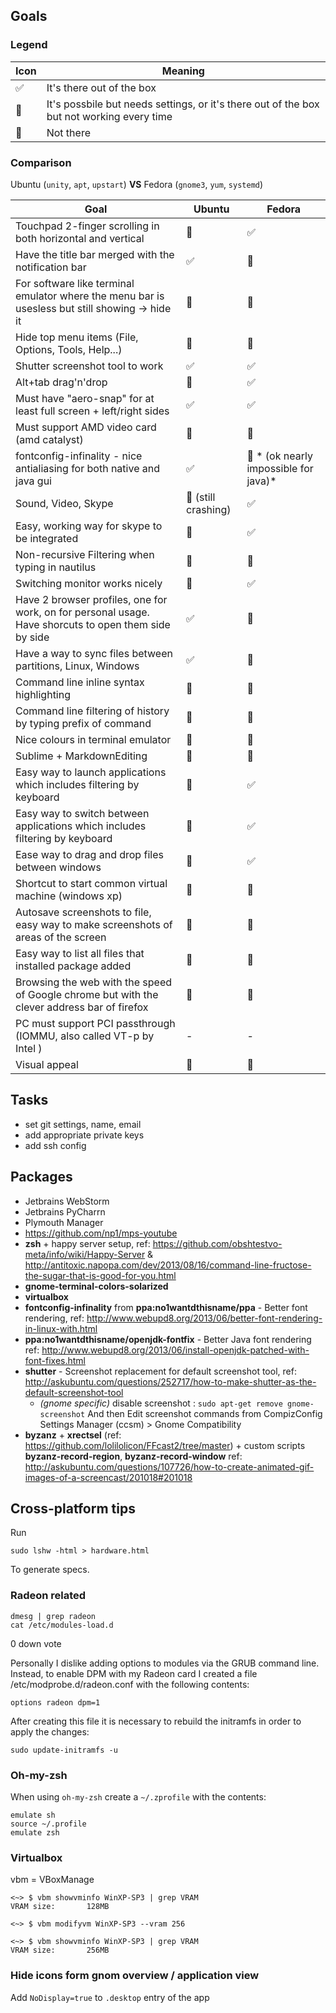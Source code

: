 ## Goals

### Legend

| Icon                      | Meaning       |
| ------------------------- |---------------|
| :white_check_mark: | It's there out of the box |
| :large_orange_diamond: | It's possbile but needs settings, or it's there out of the box but not working every time |
| :red_circle: | Not there |

### Comparison 

Ubuntu (`unity`, `apt`, `upstart`) **VS** Fedora (`gnome3`, `yum`, `systemd`)

| Goal                      | Ubuntu        | Fedora |
| ------------------------- |---------------| ------ |
| Touchpad 2-finger scrolling in both horizontal and vertical | :large_orange_diamond: | :white_check_mark: |
| Have the title bar merged with the notification bar | :white_check_mark: | :large_orange_diamond: |
| For software like terminal emulator where the menu bar is usesless but still showing -> hide it | :large_orange_diamond: | :large_orange_diamond: |
| Hide top menu items (File, Options, Tools, Help...) | :large_orange_diamond: | :large_orange_diamond: |
| Shutter screenshot tool to work | :white_check_mark: | :white_check_mark: |
| Alt+tab drag'n'drop | :red_circle: | :white_check_mark: |
| Must have "aero-snap" for at least full screen + left/right sides | :white_check_mark: | :white_check_mark: |
| Must support AMD video card (amd catalyst) | :large_orange_diamond: | :large_orange_diamond: |
| fontconfig-infinality - nice antialiasing for both native and java gui | :white_check_mark: | :red_circle: * (ok nearly impossible for java)* |
| Sound, Video, Skype | :large_orange_diamond: (still crashing) | :white_check_mark: |
| Easy, working way for skype to be integrated | :red_circle:  | :white_check_mark: |
| Non-recursive Filtering when typing in nautilus| :red_circle: | :red_circle: |
| Switching monitor works nicely | :large_orange_diamond: | :white_check_mark: |
| Have 2 browser profiles, one for work, on for personal usage. Have shorcuts to open them side by side | :white_check_mark: | :large_orange_diamond:  |
| Have a way to sync files between partitions, Linux, Windows | :white_check_mark: | :large_orange_diamond: |
| Command line inline syntax highlighting | :large_orange_diamond: | :large_orange_diamond: |
| Command line filtering of history by typing prefix of command | :large_orange_diamond: | :large_orange_diamond: |
| Nice colours in terminal emulator | :large_orange_diamond: | :large_orange_diamond: |
| Sublime + MarkdownEditing | :large_orange_diamond: | :large_orange_diamond: |
| Easy way to launch applications which includes filtering by keyboard | :large_orange_diamond: | :white_check_mark:  |
| Easy way to switch between applications which includes filtering by keyboard | :red_circle: | :white_check_mark: |
| Ease way to drag and drop files between windows | :red_circle: | :white_check_mark: |
| Shortcut to start common virtual machine (windows xp) | :large_orange_diamond: | :large_orange_diamond: |
| Autosave screenshots to file, easy way to make screenshots of areas of the screen | :large_orange_diamond: | :large_orange_diamond: |
| Easy way to list all files that installed package added | :large_orange_diamond: | :large_orange_diamond: |
| Browsing the web with the speed of Google chrome but with the clever address bar of firefox |  :large_orange_diamond: |  :large_orange_diamond: |
| PC must support PCI passthrough (IOMMU, also called VT-p by Intel ) | - | - |
| Visual appeal | :red_circle:  | :large_orange_diamond: |

## Tasks
 - set git settings, name, email
 - add appropriate private keys
 - add ssh config


## Packages
 - Jetbrains WebStorm
 - Jetbrains PyCharrn
 - Plymouth Manager
 - https://github.com/np1/mps-youtube
 - __zsh__ + happy server setup, ref: https://github.com/obshtestvo-meta/info/wiki/Happy-Server  & http://antitoxic.napopa.com/dev/2013/08/16/command-line-fructose-the-sugar-that-is-good-for-you.html 
 - __gnome-terminal-colors-solarized__
 - __virtualbox__
 - __fontconfig-infinality__ from __ppa:no1wantdthisname/ppa__ - Better font rendering, ref: http://www.webupd8.org/2013/06/better-font-rendering-in-linux-with.html
 - __ppa:no1wantdthisname/openjdk-fontfix__ - Better Java font rendering ref: http://www.webupd8.org/2013/06/install-openjdk-patched-with-font-fixes.html
 - __shutter__ - Screenshot replacement for default screenshot tool, ref: http://askubuntu.com/questions/252717/how-to-make-shutter-as-the-default-screenshot-tool
   - _(gnome specific)_ disable screenshot : `sudo apt-get remove gnome-screenshot`
   And then Edit screenshot commands from CompizConfig Settings Manager (ccsm) > Gnome Compatibility
 - __byzanz__ + __xrectsel__ (ref: https://github.com/lolilolicon/FFcast2/tree/master) + custom scripts __byzanz-record-region__,  __byzanz-record-window__ ref: http://askubuntu.com/questions/107726/how-to-create-animated-gif-images-of-a-screencast/201018#201018

## Cross-platform tips

Run 
```
sudo lshw -html > hardware.html
```

To generate specs.

### Radeon related 
```
dmesg | grep radeon
cat /etc/modules-load.d

```
 0 down vote
	

Personally I dislike adding options to modules via the GRUB command line. Instead, to enable DPM with my Radeon card I created a file /etc/modprobe.d/radeon.conf with the following contents:

```
options radeon dpm=1
```

After creating this file it is necessary to rebuild the initramfs in order to apply the changes:

```
sudo update-initramfs -u
```

### Oh-my-zsh

When using `oh-my-zsh` create a `~/.zprofile` with the contents: 

```
emulate sh
source ~/.profile
emulate zsh

```

### Virtualbox
vbm = VBoxManage
```
<~> $ vbm showvminfo WinXP-SP3 | grep VRAM
VRAM size:       128MB

<~> $ vbm modifyvm WinXP-SP3 --vram 256

<~> $ vbm showvminfo WinXP-SP3 | grep VRAM
VRAM size:       256MB
```

### Hide icons form gnom overview / application view

Add `NoDisplay=true` to `.desktop` entry of the app
